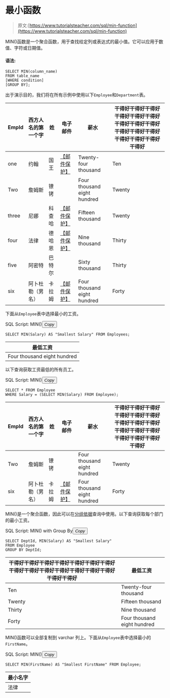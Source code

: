 # 最小函数

> 原文:[https://www.tutorialsteacher.com/sql/min-function](https://www.tutorialsteacher.com/sql/min-function)

MIN()函数是一个聚合函数，用于查找给定列或表达式的最小值。它可以应用于数值、字符或日期值。

#### 语法:

```
SELECT MIN(column_name)
FROM table_name
[WHERE condition]
[GROUP BY]; 
```

出于演示目的，我们将在所有示例中使用以下`Employee`和`Department`表。

| EmpId | 西方人名的第一个字 | 姓 | 电子邮件 | 薪水 | 干得好干得好干得好干得好干得好干得好干得好干得好干得好干得好干得好干得好干得好干得好干得好干得好 |
| --- | --- | --- | --- | --- | --- |
| one | 约翰 | 国王 | [【邮件保护】](/cdn-cgi/l/email-protection) | Twenty-four thousand | Ten |
| Two | 詹姆斯 | 镣铐 |  | Four thousand eight hundred | Twenty |
| three | 尼娜 | 科查哈 | [【邮件保护】](/cdn-cgi/l/email-protection) | Fifteen thousand | Twenty |
| four | 法律 | 德哈恩 | [【邮件保护】](/cdn-cgi/l/email-protection) | Nine thousand | Thirty |
| five | 阿密特 | 巴特尔 |  | Sixty thousand | Thirty |
| six | 阿卜杜勒（男名） | 卡拉姆 | [【邮件保护】](/cdn-cgi/l/email-protection) | Four thousand eight hundred | Forty |

下面从`Employee`表中选择最小的工资。

SQL Script: MIN()<button class="copy-btn pull-right" title="Copy example code">*Copy*</button> 

```
SELECT MIN(Salary) AS "Smallest Salary" FROM Employees; 
```

| 最低工资 |
| --- |
| Four thousand eight hundred |

以下查询获取工资最低的所有员工。

SQL Script: MIN()<button class="copy-btn pull-right" title="Copy example code">*Copy*</button> 

```
SELECT * FROM Employee 
WHERE Salary = (SELECT MIN(Salary) FROM Employee); 
```

| EmpId | 西方人名的第一个字 | 姓 | 电子邮件 | 薪水 | 干得好干得好干得好干得好干得好干得好干得好干得好干得好干得好干得好干得好干得好干得好干得好干得好 |
| --- | --- | --- | --- | --- | --- |
| Two | 詹姆斯 | 镣铐 |  | Four thousand eight hundred | Twenty |
| six | 阿卜杜勒（男名） | 卡拉姆 | [【邮件保护】](/cdn-cgi/l/email-protection) | Four thousand eight hundred | Forty |

MIN()是一个聚合函数，因此可以在[分组依据](/sql/sql-groupby)查询中使用。以下查询获取每个部门的最小工资。

SQL Script: MIN() with Group By<button class="copy-btn pull-right" title="Copy example code">*Copy*</button> 

```
SELECT DeptId, MIN(Salary) AS "Smallest Salary" 
FROM Employee
GROUP BY DeptId; 
```

| 干得好干得好干得好干得好干得好干得好干得好干得好干得好干得好干得好干得好干得好干得好干得好干得好 | 最低工资 |
| --- | --- |
| Ten | Twenty-four thousand |
| Twenty | Fifteen thousand |
| Thirty | Nine thousand |
| Forty | Four thousand eight hundred |

MIN()函数可以全部复制到 varchar 列上。下面从`Employee`表中选择最小的`FirstName`。

SQL Script: MIN()<button class="copy-btn pull-right" title="Copy example code">*Copy*</button> 

```
SELECT MIN(FirstName) AS "Smallest FirstName" FROM Employee; 
```

| 最小名字 |
| --- |
| 法律 |****